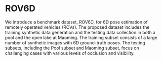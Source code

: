 # ROV6D


We introduce a benchmark dataset, ROV6D, for 6D pose estimation of remotely operated vehicles (ROVs). The proposed dataset includes the training synthetic data generation and the testing data collection in both a pool and the open lake at Maoming. The training subset consists of a large number of synthetic images with 6D ground-truth poses. The testing subsets, including the Pool subset and Maoming subset, focus on challenging cases with various levels of occlusion and visibility.
